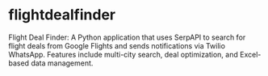 # flightdealfinder
Flight Deal Finder: A Python application that uses SerpAPI to search for flight deals from Google Flights and sends notifications via Twilio WhatsApp. Features include multi-city search, deal optimization, and Excel-based data management.

